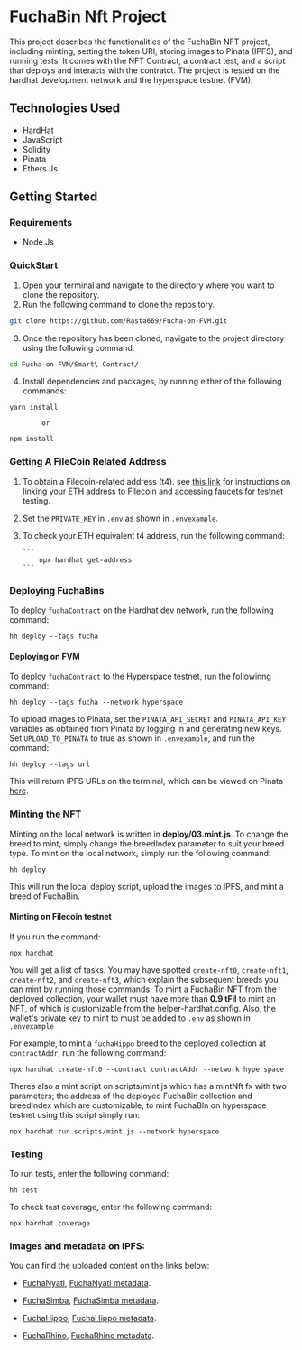 # FuchaBin Nft Project
This project describes the functionalities of the FuchaBin NFT project, including minting, setting the token URI, storing images to Pinata (IPFS), and running tests. It comes with the NFT Contract, a contract test, and a script that deploys and interacts with the contratct. The project is tested on the hardhat development network and the hyperspace testnet (FVM).

## Technologies Used
* HardHat
* JavaScript
* Solidity
* Pinata
* Ethers.Js

## Getting Started
### Requirements
* Node.Js

### QuickStart
1. Open your terminal and navigate to the directory where you want to clone the repository. 
2. Run the following command to clone the repository.

```bash
git clone https://github.com/Rasta669/Fucha-on-FVM.git
```

3. Once the repository has been cloned, navigate to the project directory using the following command.

```bash
cd Fucha-on-FVM/Smart\ Contract/
```

4. Install dependencies and packages, by running either of the following commands:

```
yarn install
```

            or

```
npm install
```

### Getting A FileCoin Related Address

1.  To obtain a Filecoin-related address (t4). see [this link](https://github.com/filecoin-project/testnet-hyperspace) for instructions on linking your ETH address to Filecoin and accessing faucets for testnet testing.


2.  Set the `PRIVATE_KEY` in `.env` as shown in `.envexample`.

3.  To check your ETH equivalent t4 address, run the following command:

        ```
            npx hardhat get-address
        ```

### Deploying FuchaBins

To deploy `fuchaContract` on the Hardhat dev network, run the following command:

```
hh deploy --tags fucha
```

#### Deploying on FVM
To deploy `fuchaContract` to the Hyperspace testnet, run the followinng command:

```
hh deploy --tags fucha --network hyperspace
```
To upload images to Pinata, set the `PINATA_API_SECRET` and `PINATA_API_KEY` variables as obtained from Pinata by logging in and generating new keys. Set `UPLOAD_TO_PINATA` to true as shown in `.envexample`, and run the command:

```
hh deploy --tags url
```
This will return IPFS URLs on the terminal, which can be viewed on Pinata [here](https://app.pinata.cloud/pinmanager#).

### Minting the NFT

Minting on the local network is written in **deploy/03.mint.js**. To change the breed to mint, simply change the breedIndex parameter to suit your breed type. 
To mint on the local network, simply run the following command:

```
hh deploy
```

This will run the local deploy script, upload the images to IPFS, and mint a breed of FuchaBin.

#### Minting on Filecoin testnet

If you run the command:

```
npx hardhat
``` 

You will get a list of tasks. You may have spotted `create-nft0`, `create-nft1`, `create-nft2`, and `create-nft3`, which explain the subsequent breeds you can mint by running those commands. To mint a FuchaBin NFT from the deployed collection, your wallet must have more than **0.9 tFil** to mint an NFT, of which is customizable from the helper-hardhat.config. Also, the wallet's private key to mint to must be added to `.env` as shown in `.envexample` 

For example, to mint a `fuchaHippo` breed to the deployed collection at `contractAddr`, run the following command:

```
npx hardhat create-nft0 --contract contractAddr --network hyperspace
```

Theres also a mint script on scripts/mint.js which has a mintNft fx with two parameters; the address of the deployed FuchaBin collection and breedIndex which are customizable, to mint FuchaBIn on hyperspace testnet using this script simply run:

```
npx hardhat run scripts/mint.js --network hyperspace
```


### Testing

To run tests, enter the following command:

```
hh test
```

To check test coverage, enter the following command:

```
npx hardhat coverage
```

### Images and metadata on IPFS:

You can find the uploaded content on the links below:

* [FuchaNyati](https://ipfs.io/ipfs/QmY6sAQQJaUTHYjp24wHRaG3t27eVhKkb7HF2HioBL2RJ9?filename=fuchaNyati.jpg), [FuchaNyati metadata](https://ipfs.io/ipfs/QmZYRrYPkNvZioeoAS3aq82rCoe5Gjc9xVmoaKG7BnAc91?filename=fuchaNyati.json).


* [FuchaSimba](https://ipfs.io/ipfs/QmXGXWivnCKC4A55UKgXAQSJAvneaAze2KKtVbmhPW62Hd?filename=fuchaSimba.jpg), [FuchaSimba metadata](https://ipfs.io/ipfs/QmVxJqc9owsrNvpPjqkCAhWEoEyqZNcQnt8tZFeh4BB94q?filename=fuchaSimba.json).


* [FuchaHippo](https://ipfs.io/ipfs/QmehCt7S8WXeA6srd9nukuZaVyeRJ4K7ARLwu9qjuztoeK?filename=fuchaHippo.jpg), [FuchaHippo metadata](https://ipfs.io/ipfs/QmeSbkumWmf3Wsj4ehaLuFPDBupm1e9Ws761wWhpUgxpSE?filename=fuchaHippo.json).


* [FuchaRhino](https://ipfs.io/ipfs/QmbaaebZBR5w16rQqdAkuTKNtmF33S66jBmVKmiEVPy8sk?filename=fuchaRhino.jpg), [FuchaRhino metadata](https://ipfs.io/ipfs/QmTjHH2PbmjZ1XMeyVS3uwnJkxReC3ns6367gaU7f9LH6Z?filename=fuchaRhino.json).

